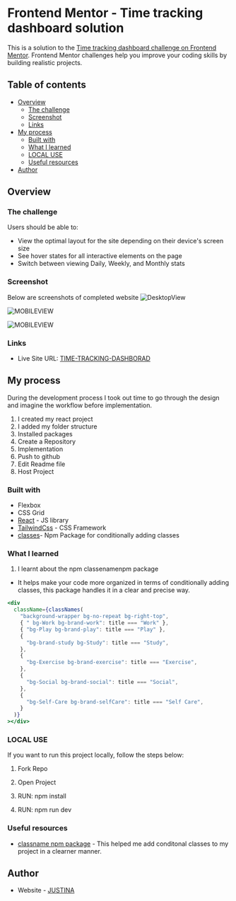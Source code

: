 # Frontend Mentor - Time tracking dashboard solution

This is a solution to the [Time tracking dashboard challenge on Frontend Mentor](https://www.frontendmentor.io/challenges/time-tracking-dashboard-UIQ7167Jw). Frontend Mentor challenges help you improve your coding skills by building realistic projects.

## Table of contents

- [Overview](#overview)
  - [The challenge](#the-challenge)
  - [Screenshot](#screenshot)
  - [Links](#links)
- [My process](#my-process)
  - [Built with](#built-with)
  - [What I learned](#what-i-learned)
  - [LOCAL USE](#LOCAL)
  - [Useful resources](#useful-resources)
- [Author](#author)

## Overview

### The challenge

Users should be able to:

- View the optimal layout for the site depending on their device's screen size
- See hover states for all interactive elements on the page
- Switch between viewing Daily, Weekly, and Monthly stats

### Screenshot

Below are screenshots of completed website
![DesktopView](./src/resources//images/desktop_view_time_tracking.PNG)

![MOBILEVIEW](./src/resources/images//mobile%20(16).png)

![MOBILEVIEW](./src//resources//images/mobile%20(15).png)





### Links

- Live Site URL: [TIME-TRACKING-DASHBORAD](https://time-tracking-dashboard-inky-five.vercel.app/)

## My process

During the development process I took out time to go through the design and imagine the workflow before implementation.

1. I created my react project
2. I added my folder structure
3. Installed packages
4. Create a Repository
5. Implementation
6. Push to github
7. Edit Readme file
8. Host Project

### Built with

- Flexbox
- CSS Grid
- [React](https://reactjs.org/) - JS library
- [TailwindCss](https://tailwindcss.com/) - CSS Framework
- [classes](https://www.npmjs.com/package/classnames)- Npm Package for conditionally adding classes

### What I learned

1. I learnt about the npm classenamenpm package

- It helps make your code more organized in terms of conditionally adding classes, this package handles it in a clear and precise way.

```jsx
<div
  className={classNames(
    "background-wrapper bg-no-repeat bg-right-top",
    { " bg-Work bg-brand-work": title === "Work" },
    { "bg-Play bg-brand-play": title === "Play" },
    {
      "bg-brand-study bg-Study": title === "Study",
    },
    {
      "bg-Exercise bg-brand-exercise": title === "Exercise",
    },
    {
      "bg-Social bg-brand-social": title === "Social",
    },
    {
      "bg-Self-Care bg-brand-selfCare": title === "Self Care",
    }
  )}
></div>
```

### LOCAL USE

If you want to run this project locally, follow the steps below:

1. Fork Repo

2. Open Project

3. RUN: npm install

4. RUN: npm run dev

### Useful resources

- [ classname npm package](https://www.npmjs.com/package/classnames) - This helped me add conditonal classes to my project in a clearner manner.

## Author

- Website - [JUSTINA](https://github.com/NICKY-TECH)
